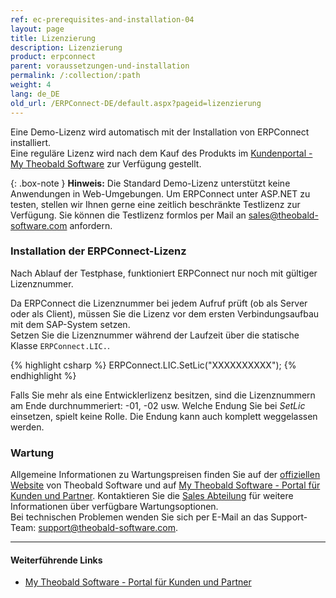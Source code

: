 ```yaml
---
ref: ec-prerequisites-and-installation-04
layout: page
title: Lizenzierung
description: Lizenzierung
product: erpconnect
parent: voraussetzungen-und-installation
permalink: /:collection/:path
weight: 4
lang: de_DE
old_url: /ERPConnect-DE/default.aspx?pageid=lizenzierung
---
```


Eine Demo-Lizenz wird automatisch mit der Installation von ERPConnect installiert. <br>
Eine reguläre Lizenz wird nach dem Kauf des Produkts im [Kundenportal - My Theobald Software](https://my.theobald-software.com/) zur Verfügung gestellt. 

{: .box-note }
**Hinweis:** Die Standard Demo-Lizenz unterstützt keine Anwendungen in Web-Umgebungen.
Um ERPConnect unter ASP.NET zu testen, stellen wir Ihnen gerne eine zeitlich beschränkte Testlizenz zur Verfügung.
Sie können die Testlizenz formlos per Mail an [sales@theobald-software.com](mailto:sales@theobald-software.com) anfordern. 


### Installation der ERPConnect-Lizenz 

Nach Ablauf der Testphase, funktioniert ERPConnect nur noch mit gültiger Lizenznummer.

Da ERPConnect die Lizenznummer bei jedem Aufruf prüft (ob als Server oder als Client), müssen Sie die Lizenz vor dem ersten Verbindungsaufbau mit dem SAP-System setzen.<br>
Setzen Sie die Lizenznummer während der Laufzeit über die statische Klasse `ERPConnect.LIC.`.

{% highlight csharp %}
ERPConnect.LIC.SetLic("XXXXXXXXXX");
{% endhighlight %}


Falls Sie mehr als eine Entwicklerlizenz besitzen, sind die Lizenznummern am Ende durchnummeriert: -01, -02 usw. 
Welche Endung Sie bei *SetLic* einsetzen, spielt keine Rolle. Die Endung kann auch komplett weggelassen werden.

### Wartung
Allgemeine Informationen zu Wartungspreisen finden Sie auf der [offiziellen Website](https://theobald-software.com/erpconnect/preise-bestellungen/) von Theobald Software und auf [My Theobald Software - Portal für Kunden und Partner](https://my.theobald-software.com/). 
Kontaktieren Sie die [Sales Abteilung](mailto:sales@theobald-software.com) für weitere Informationen über verfügbare Wartungsoptionen.<br>
Bei technischen Problemen wenden Sie sich per E-Mail an das Support-Team: [support@theobald-software.com](mailto:support@theobald-software.com).

****
#### Weiterführende Links
- [My Theobald Software - Portal für Kunden und Partner](https://my.theobald-software.com/)
